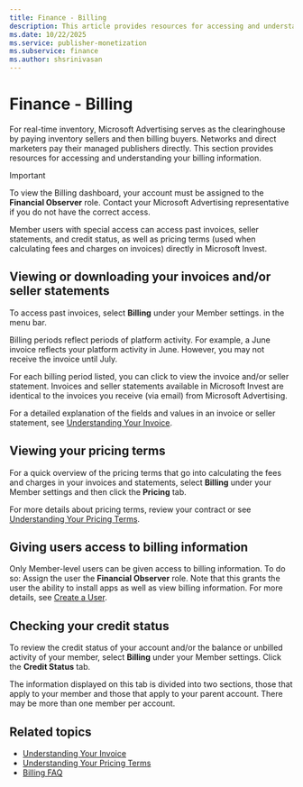 ```yaml
---
title: Finance - Billing
description: This article provides resources for accessing and understanding your billing information.
ms.date: 10/22/2025
ms.service: publisher-monetization
ms.subservice: finance
ms.author: shsrinivasan
---
```


# Finance - Billing

For real-time inventory, Microsoft Advertising serves as the clearinghouse by paying inventory sellers and then billing buyers. Networks and direct marketers pay their managed publishers directly. This section provides resources for accessing and understanding your billing information.

> [!IMPORTANT]
> To view the Billing dashboard, your account must be assigned to the **Financial Observer** role. Contact your Microsoft Advertising representative if you do not have the correct access.

Member users with special access can access past invoices, seller statements, and credit status, as well as pricing terms (used when calculating fees and charges on invoices) directly in Microsoft Invest.

## Viewing or downloading your invoices and/or seller statements

To access past invoices, select **Billing** under your Member settings. in the menu bar.

Billing periods reflect periods of platform activity. For example, a June invoice reflects your platform activity in June. However, you may not receive the invoice until July.

For each billing period listed, you can click to view the invoice and/or seller statement. Invoices and seller statements available in
Microsoft Invest are identical to the invoices you receive (via email) from Microsoft Advertising.

For a detailed explanation of the fields and values in an invoice or seller statement, see [Understanding Your Invoice](understanding-your-invoice.md).

## Viewing your pricing terms

For a quick overview of the pricing terms that go into calculating the fees and charges in your invoices and statements, select **Billing** under your Member settings and then click the **Pricing** tab.

For more details about pricing terms, review your contract or see [Understanding Your Pricing Terms](understanding-your-pricing-terms.md).

## Giving users access to billing information

Only Member-level users can be given access to billing information. To do so:
Assign the user the **Financial Observer** role. Note that this grants the user the ability to install apps as well as view billing information. For more details, see [Create a User](../invest/create-a-user.md).

## Checking your credit status

To review the credit status of your account and/or the balance or unbilled activity of your member, select **Billing** under your Member settings. Click the **Credit Status** tab.

The information displayed on this tab is divided into two sections, those that apply to your member and those that apply to your parent
account. There may be more than one member per account.

## Related topics

- [Understanding Your Invoice](understanding-your-invoice.md)
- [Understanding Your Pricing Terms](understanding-your-pricing-terms.md)
- [Billing FAQ](billing-faq.md)

